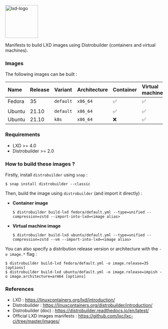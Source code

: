 <p><img src="https://discuss.linuxcontainers.org/uploads/default/original/1X/9a2865f528f7b846cda54335dec298dda6109bb3.png" alt="lxd-logo" title="lxd" align="top" height=105 /></p>

Manifests to build LXD images using Distrobuilder (containers and virtual machines).

### Images

The following images can be built :

| Name           | Release    | Variant      | Architecture | Container   |  Virtual machine     |
| :--------------| :----------| :------------| :------------| :-----------| :------------------- |
| Fedora         | 35         | `default`    | `x86_64`     | ✅          | ✅                  |
|                |            |              |              |             |                      |
| Ubuntu         | 21.10      | `default`    | `x86_64`     | ✅          | ✅                  |
| Ubuntu         | 21.10      | `k8s`        | `x86_64`     | ❌          | ✅                  |

### Requirements

- LXD >= 4.0
- Distrobuilder >= 2.0

### How to build these images ?

Firstly, install `distrobuilder` using `snap` :

```shell
$ snap install distrobuilder --classic
```

Then, build the image using `distrobuilder` (and import it directly) :

* **Container image**

  ```shell
  $ distrobuilder build-lxd fedora/default.yml --type=unified --compression=zstd --import-into-lxd=<image alias>
  ```

* **Virtual machine image**

  ```shell
  $ distrobuilder build-lxd ubuntu/default.yml --type=unified --compression=zstd --vm --import-into-lxd=<image alias>
  ```

You can also specify a distribution release version or architecture with the `-o image.*` flag :

  ```shell
  $ distrobuilder build-lxd fedora/default.yml -o image.release=35 [options]
  $ distrobuilder build-lxd ubuntu/default.yml -o image.release=impish -o image.architecture=arm64 [options]
  ```
### References

* LXD : https://linuxcontainers.org/lxd/introduction/
* Distrobuilder : https://linuxcontainers.org/distrobuilder/introduction/
* Distrobuilder (doc) : https://distrobuilder.readthedocs.io/en/latest/
* Official LXD images manifests : https://github.com/lxc/lxc-ci/tree/master/images/

